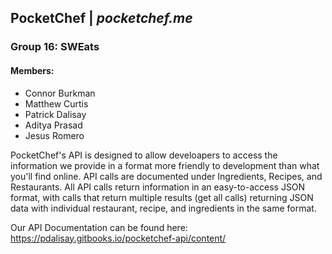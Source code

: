 ## PocketChef | *pocketchef.me*
### Group 16: SWEats
#### Members: 
- Connor Burkman
- Matthew Curtis 
- Patrick Dalisay
- Aditya Prasad
- Jesus Romero

PocketChef's API is designed to allow develoapers to access the information we provide in a format more friendly to development than what you'll find online. API calls are documented under Ingredients, Recipes, and Restaurants. All API calls return information in an easy-to-access JSON format, with calls that return multiple results (get all calls) returning JSON data with individual restaurant, recipe, and ingredients in the same format.

Our API Documentation can be found here: https://pdalisay.gitbooks.io/pocketchef-api/content/
